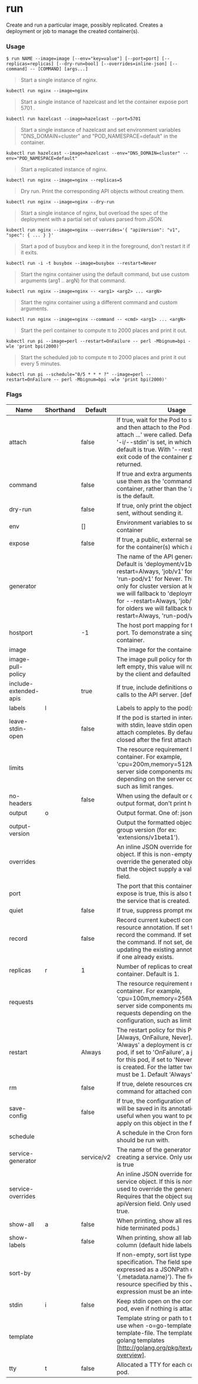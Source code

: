 # run


Create and run a particular image, possibly replicated.
Creates a deployment or job to manage the created container(s).

### Usage

`$ run NAME --image=image [--env="key=value"] [--port=port] [--replicas=replicas] [--dry-run=bool] [--overrides=inline-json] [--command] -- [COMMAND] [args...]`

> Start a single instance of nginx.

```shell
kubectl run nginx --image=nginx
```

> Start a single instance of hazelcast and let the container expose port 5701 .

```shell
kubectl run hazelcast --image=hazelcast --port=5701
```

> Start a single instance of hazelcast and set environment variables "DNS_DOMAIN=cluster" and "POD_NAMESPACE=default" in the container.

```shell
kubectl run hazelcast --image=hazelcast --env="DNS_DOMAIN=cluster" --env="POD_NAMESPACE=default"
```

> Start a replicated instance of nginx.

```shell
kubectl run nginx --image=nginx --replicas=5
```

> Dry run. Print the corresponding API objects without creating them.

```shell
kubectl run nginx --image=nginx --dry-run
```

> Start a single instance of nginx, but overload the spec of the deployment with a partial set of values parsed from JSON.

```shell
kubectl run nginx --image=nginx --overrides='{ "apiVersion": "v1", "spec": { ... } }'
```

> Start a pod of busybox and keep it in the foreground, don't restart it if it exits.

```shell
kubectl run -i -t busybox --image=busybox --restart=Never
```

> Start the nginx container using the default command, but use custom arguments (arg1 .. argN) for that command.

```shell
kubectl run nginx --image=nginx -- <arg1> <arg2> ... <argN>
```

> Start the nginx container using a different command and custom arguments.

```shell
kubectl run nginx --image=nginx --command -- <cmd> <arg1> ... <argN>
```

> Start the perl container to compute π to 2000 places and print it out.

```shell
kubectl run pi --image=perl --restart=OnFailure -- perl -Mbignum=bpi -wle 'print bpi(2000)'
```

> Start the scheduled job to compute π to 2000 places and print it out every 5 minutes.

```shell
kubectl run pi --schedule="0/5 * * * ?" --image=perl --restart=OnFailure -- perl -Mbignum=bpi -wle 'print bpi(2000)'
```


### Flags

Name | Shorthand | Default | Usage
---- | --------- | ------- | ----- 
attach |  | false | If true, wait for the Pod to start running, and then attach to the Pod as if 'kubectl attach ...' were called.  Default false, unless '-i/--stdin' is set, in which case the default is true. With '--restart=Never' the exit code of the container process is returned. 
command |  | false | If true and extra arguments are present, use them as the 'command' field in the container, rather than the 'args' field which is the default. 
dry-run |  | false | If true, only print the object that would be sent, without sending it. 
env |  | [] | Environment variables to set in the container 
expose |  | false | If true, a public, external service is created for the container(s) which are run 
generator |  |  | The name of the API generator to use.  Default is 'deployment/v1beta1' if --restart=Always, 'job/v1' for OnFailure and 'run-pod/v1' for Never.  This will happen only for cluster version at least 1.3, for 1.2 we will fallback to 'deployment/v1beta1' for --restart=Always, 'job/v1' for others, for olders we will fallback to 'run/v1' for --restart=Always, 'run-pod/v1' for others. 
hostport |  | -1 | The host port mapping for the container port. To demonstrate a single-machine container. 
image |  |  | The image for the container to run. 
image-pull-policy |  |  | The image pull policy for the container. If left empty, this value will not be specified by the client and defaulted by the server 
include-extended-apis |  | true | If true, include definitions of new APIs via calls to the API server. [default true] 
labels | l |  | Labels to apply to the pod(s). 
leave-stdin-open |  | false | If the pod is started in interactive mode or with stdin, leave stdin open after the first attach completes. By default, stdin will be closed after the first attach completes. 
limits |  |  | The resource requirement limits for this container.  For example, 'cpu=200m,memory=512Mi'.  Note that server side components may assign limits depending on the server configuration, such as limit ranges. 
no-headers |  | false | When using the default or custom-column output format, don't print headers. 
output | o |  | Output format. One of: json|yaml|wide|name|custom-columns=...|custom-columns-file=...|go-template=...|go-template-file=...|jsonpath=...|jsonpath-file=... See custom columns [http://kubernetes.io/docs/user-guide/kubectl-overview/#custom-columns], golang template [http://golang.org/pkg/text/template/#pkg-overview] and jsonpath template [http://kubernetes.io/docs/user-guide/jsonpath]. 
output-version |  |  | Output the formatted object with the given group version (for ex: 'extensions/v1beta1'). 
overrides |  |  | An inline JSON override for the generated object. If this is non-empty, it is used to override the generated object. Requires that the object supply a valid apiVersion field. 
port |  |  | The port that this container exposes.  If --expose is true, this is also the port used by the service that is created. 
quiet |  | false | If true, suppress prompt messages. 
record |  | false | Record current kubectl command in the resource annotation. If set to false, do not record the command. If set to true, record the command. If not set, default to updating the existing annotation value only if one already exists. 
replicas | r | 1 | Number of replicas to create for this container. Default is 1. 
requests |  |  | The resource requirement requests for this container.  For example, 'cpu=100m,memory=256Mi'.  Note that server side components may assign requests depending on the server configuration, such as limit ranges. 
restart |  | Always | The restart policy for this Pod.  Legal values [Always, OnFailure, Never].  If set to 'Always' a deployment is created for this pod, if set to 'OnFailure', a job is created for this pod, if set to 'Never', a regular pod is created. For the latter two --replicas must be 1.  Default 'Always' 
rm |  | false | If true, delete resources created in this command for attached containers. 
save-config |  | false | If true, the configuration of current object will be saved in its annotation. This is useful when you want to perform kubectl apply on this object in the future. 
schedule |  |  | A schedule in the Cron format the job should be run with. 
service-generator |  | service/v2 | The name of the generator to use for creating a service.  Only used if --expose is true 
service-overrides |  |  | An inline JSON override for the generated service object. If this is non-empty, it is used to override the generated object. Requires that the object supply a valid apiVersion field.  Only used if --expose is true. 
show-all | a | false | When printing, show all resources (default hide terminated pods.) 
show-labels |  | false | When printing, show all labels as the last column (default hide labels column) 
sort-by |  |  | If non-empty, sort list types using this field specification.  The field specification is expressed as a JSONPath expression (e.g. '{.metadata.name}'). The field in the API resource specified by this JSONPath expression must be an integer or a string. 
stdin | i | false | Keep stdin open on the container(s) in the pod, even if nothing is attached. 
template |  |  | Template string or path to template file to use when -o=go-template, -o=go-template-file. The template format is golang templates [http://golang.org/pkg/text/template/#pkg-overview]. 
tty | t | false | Allocated a TTY for each container in the pod. 


